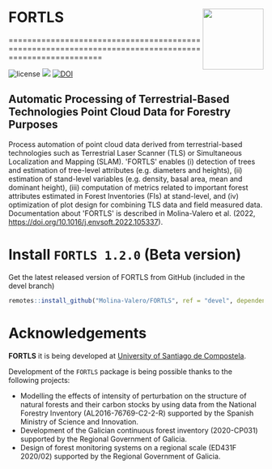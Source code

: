 
# FORTLS <img src="man/figures/FORTLS.png" align="right" alt="" width="120" />
======================================================================================================

![license](https://img.shields.io/badge/Licence-GPL--3-blue.svg)
[![](https://www.r-pkg.org/badges/version/FORTLS)](https://CRAN.R-project.org/package=FORTLS)
[![DOI](https://zenodo.org/badge/DOI/10.3390/IECF2020-08066.svg)](https://doi.org/10.1016/j.envsoft.2022.105337)

## Automatic Processing of Terrestrial-Based Technologies Point Cloud Data for Forestry Purposes
Process automation of point cloud data derived from terrestrial-based technologies such as Terrestrial Laser Scanner (TLS) or Simultaneous Localization and Mapping (SLAM). 'FORTLS' enables (i) detection of trees and estimation of tree-level attributes (e.g. diameters and heights), (ii) estimation of stand-level variables (e.g. density, basal area, mean and dominant height), (iii) computation of metrics related to important forest attributes estimated in Forest Inventories (FIs) at stand-level, and (iv) optimization of plot design for combining TLS data and field measured data. Documentation about 'FORTLS' is described in Molina-Valero et al. (2022, <https://doi.org/10.1016/j.envsoft.2022.105337>).

# Install `FORTLS 1.2.0` (Beta version)

Get the latest released version of FORTLS from GitHub (included in the devel branch)

```r
remotes::install_github("Molina-Valero/FORTLS", ref = "devel", dependencies = TRUE)
```


# Acknowledgements 

**FORTLS** it is being developed at [University of Santiago de Compostela](https://www.usc.gal/en).

Development of the `FORTLS` package is being possible thanks to the following projects:

* Modelling the effects of intensity of perturbation on the structure of natural forests and their carbon stocks by using data from the National Forestry Inventory (AL2016-76769-C2-2-R) supported by the Spanish Ministry of Science and Innovation.
* Development of the Galician continuous forest inventory (2020-CP031) supported by the Regional Government of Galicia.
* Design of forest monitoring systems on a regional scale (ED431F 2020/02) supported by the Regional Government of Galicia.

